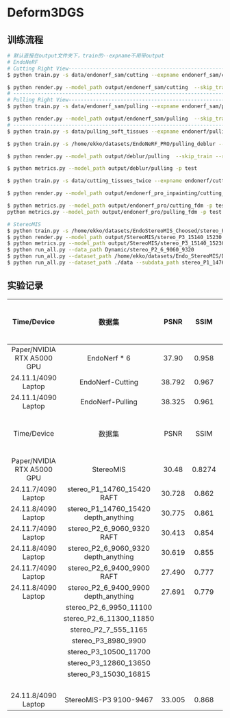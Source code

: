 # Deform3DGS

## 训练流程

```bash
# 默认直接在output文件夹下，train的--expname不用带output
# EndoNeRF
# Cutting Right View----------------------------------------------------------------
$ python train.py -s data/endonerf_sam/cutting --expname endonerf_sam/cutting --configs arguments/endonerf/default.py

$ python render.py --model_path output/endonerf_sam/cutting  --skip_train --skip_test --reconstruct_video --configs arguments/endonerf/default.py
# ----------------------------------------------------------------------------------
# Pulling Right View----------------------------------------------------------------
$ python train.py -s data/endonerf_sam/pulling --expname endonerf_sam/pulling --configs arguments/endonerf/default.py

$ python render.py --model_path output/endonerf_sam/pulling  --skip_train --skip_test --reconstruct_video --configs arguments/endonerf/default.py
# ----------------------------------------------------------------------------------
$ python train.py -s data/pulling_soft_tissues --expname endonerf/pulling --configs arguments/endonerf/default.py

$ python train.py -s /home/ekko/datasets/EndoNeRF_PRO/pulling_deblur --expname deblur/pulling --configs arguments/endonerf/default.py

$ python render.py --model_path output/deblur/pulling  --skip_train --reconstruct_test --configs arguments/endonerf/default.py

$ python metrics.py --model_path output/deblur/pulling -p test

$ python train.py -s data/cutting_tissues_twice --expname endonerf/cutting_fdm --configs arguments/endonerf/default.py 

$ python render.py --model_path output/endonerf_pro_inpainting/cutting_fdm   --reconstruct_test --configs arguments/endonerf/default.py

$ python metrics.py --model_path output/endonerf_pro/cutting_fdm -p test
python metrics.py --model_path output/endonerf_pro/pulling_fdm -p test

# StereoMIS
$ python train.py -s /home/ekko/datasets/EndoStereoMIS_Choosed/stereo_P3_15140_15230 --expname StereoMIS/stereo_P3_15140_15230 --configs arguments/endonerf/default.py 
$ python render.py --model_path output/StereoMIS/stereo_P3_15140_15230 --reconstruct_test --configs arguments/endonerf/default.py
$ python metrics.py --model_path output/StereoMIS/stereo_P3_15140_15230 -p test
$ python run_all.py --data_path Dynamic/stereo_P2_6_9060_9320
$ python run_all.py --dataset_path /home/ekko/datasets/Endo_StereoMIS/Dynamic --subdata_path stereo_P3_15030_16815
$ python run_all.py --dataset_path ./data --subdata_path stereo_P1_14760_15420
```

## 实验记录

|        Time/Device         |                数据集                |  PSNR  |  SSIM  | LPIPS |  FPS  | Train Time | GPU Memory | 迭代次数 |
| :------------------------: | :----------------------------------: | :----: | :----: | :---: | :---: | :--------: | :--------: | :------: |
| Paper/NVIDIA RTX A5000 GPU |             EndoNerf * 6             | 37.90  | 0.958  | 0.06  | 338.8 |    64 s    |            |    3K    |
|    24.11.1/4090 Laptop     |           EndoNerf-Cutting           | 38.792 | 0.967  | 0.04  |  373  |    82 s    |     1G     |    3K    |
|    24.11.1/4090 Laptop     |           EndoNerf-Pulling           | 38.325 | 0.961  | 0.064 |  384  |    75 s    |     1G     |    3K    |
|        Time/Device         |                数据集                |  PSNR  |  SSIM  | LPIPS |  FPS  | Train Time | GPU Memory | 迭代次数 |
| Paper/NVIDIA RTX A5000 GPU |              StereoMIS               | 30.48  | 0.8274 | 0.21  |  330  |    66s     |            |    3K    |
|    24.11.7/4090 Laptop     |      stereo_P1_14760_15420 RAFT      | 30.728 | 0.862  | 0.212 |  277  |    105s    |    1.1G    |    3K    |
|    24.11.8/4090 Laptop     | stereo_P1_14760_15420 depth_anything | 30.775 | 0.861  | 0.220 |  145  |    106s    |    1.1G    |    3K    |
|    24.11.7/4090 Laptop     |      stereo_P2_6_9060_9320 RAFT      | 30.413 | 0.854  | 0.196 |  150  |    96s     |    1.2G    |    3K    |
|    24.11.8/4090 Laptop     | stereo_P2_6_9060_9320 depth_anything | 30.619 | 0.855  | 0.208 |  159  |    103s    |    1.2G    |    3K    |
|    24.11.7/4090 Laptop     |      stereo_P2_6_9400_9900 RAFT      | 27.490 | 0.777  | 0.303 |  238  |    117s    |    1.4G    |    3K    |
|    24.11.8/4090 Laptop     | stereo_P2_6_9400_9900 depth_anything | 27.691 | 0.779  | 0.313 |  208  |    123s    |    1.2G    |    3K    |
|                            |        stereo_P2_6_9950_11100        |        |        |       |       |            |            |          |
|                            |       stereo_P2_6_11300_11850        |        |        |       |       |            |            |          |
|                            |         stereo_P2_7_555_1165         |        |        |       |       |            |            |          |
|                            |         stereo_P3_8980_9900          |        |        |       |       |            |            |          |
|                            |        stereo_P3_10500_11700         |        |        |       |       |            |            |          |
|                            |        stereo_P3_12860_13650         |        |        |       |       |            |            |          |
|                            |        stereo_P3_15030_16815         |        |        |       |       |            |            |          |
|                            |                                      |        |        |       |       |            |            |          |
|                            |                                      |        |        |       |       |            |            |          |
|                            |                                      |        |        |       |       |            |            |          |
|                            |                                      |        |        |       |       |            |            |          |
|    24.11.8/4090 Laptop     |        StereoMIS-P3 9100-9467        | 33.005 | 0.868  | 0.175 |  266  |    94s     |    1.5G    |    3K    |